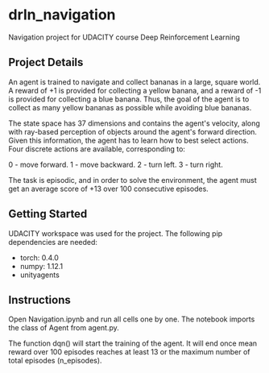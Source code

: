 # drln_navigation
Navigation project for UDACITY course Deep Reinforcement Learning


## Project Details
An agent is trained to navigate and collect bananas in a large, square world. A reward of +1 is provided for collecting a yellow banana, and a reward of -1 is provided for collecting a blue banana. Thus, the goal of the agent is to collect as many yellow bananas as possible while avoiding blue bananas. 

The state space has 37 dimensions and contains the agent's velocity, along with ray-based perception of objects around the agent's forward direction. Given this information, the agent has to learn how to best select actions. Four discrete actions are available, corresponding to:

0 - move forward.
1 - move backward.
2 - turn left.
3 - turn right.

The task is episodic, and in order to solve the environment, the agent must get an average score of +13 over 100 consecutive episodes.

## Getting Started
UDACITY workspace was used for the project. The following pip dependencies are needed:
- torch: 0.4.0
- numpy: 1.12.1
- unityagents

## Instructions
Open Navigation.ipynb and run all cells one by one. The notebook imports the class of Agent from agent.py. 

The function dqn() will start the training of the agent. It will end once mean reward over 100 episodes reaches at least 13 or the maximum number of total episodes (n_episodes).
